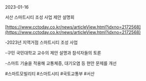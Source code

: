 2023-01-16

서산 스마트시티 조성 사업 제안 설명회

[https://www.cctoday.co.kr/news/articleView.html?idxno=2172568](https://www.cctoday.co.kr/news/articleView.html?idxno=2172568)

-2023년 지역거점 스마트시티 조성 사업

-구민 국민대학교 교수의 제안 설명과 참석자들의 토론

-스마트 기술을 적용해 교통체증, 대기오염 등 현안 문제를 개선

#스마트모빌리티 #스마트시티 #국토교통부 #서산 
